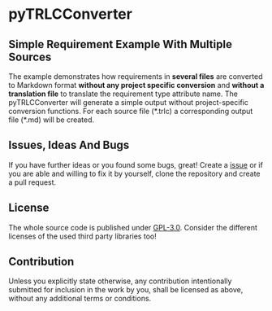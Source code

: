 # pyTRLCConverter <!-- omit in toc -->

## Simple Requirement Example With Multiple Sources
The example demonstrates how requirements in **several files** are converted to Markdown format **without any project specific conversion** and **without a translation file** to translate the requirement type attribute name. The pyTRLCConverter will generate a simple output without project-specific conversion functions. For each source file (\*.trlc) a corresponding output file (\*.md) will be created.

## Issues, Ideas And Bugs

If you have further ideas or you found some bugs, great! Create a [issue](https://github.com/NewTec-GmbH/pyTRLCConverter/issues) or if you are able and willing to fix it by yourself, clone the repository and create a pull request.

## License

The whole source code is published under [GPL-3.0](https://github.com/NewTec-GmbH/pyTRLCConverter/blob/main/LICENSE).
Consider the different licenses of the used third party libraries too!

## Contribution

Unless you explicitly state otherwise, any contribution intentionally submitted for inclusion in the work by you, shall be licensed as above, without any additional terms or conditions.
